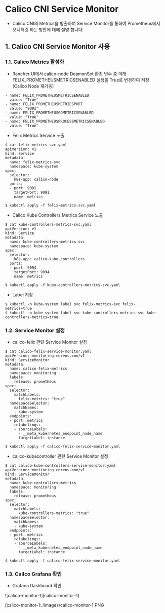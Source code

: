 # Calico CNI Service Monitor

- Calico CNI의 Metrics을 방출하여 Service Monitor를 통하여 Prometheus에서 모니터링 하는 방안에 대해 설명 합니다.

## 1. Calico CNI Service Monitor 사용

### 1.1. Calico Metrics 활성화

- Rancher UI에서 calico-node DeamonSet 환경 변수 중 아래 FELIX_PROMETHEUSMETRICSENABLED 설정을 True로 변경하여 저장 (Calico Node 재기동)

```
- name: FELIX_PROMETHEUSMETRICSENABLED
  value: "True"
- name: FELIX_PROMETHEUSMETRICSPORT
  value: "9091"
- name: FELIX_PROMETHEUSGOMETRICSENABLED
  value: "True"
- name: FELIX_PROMETHEUSPROCESSMETRICSENABLED
  value: "True"
```

- Felix Metrics Service 노출

```
$ cat felix-metrics-svc.yaml
apiVersion: v1
kind: Service
metadata:
  name: felix-metrics-svc
  namespace: kube-system
spec:
  selector:
    k8s-app: calico-node
  ports:
  - port: 9091
    targetPort: 9091
    name: metrics

$ kubectl apply -f felix-metrics-svc.yaml
```

- Calico Kube Controllers Metrics Service 노출

```
$ cat kube-controllers-metrics-svc.yaml
apiVersion: v1
kind: Service
metadata:
  name: kube-controllers-metrics-svc
  namespace: kube-system
spec:
  selector:
    k8s-app: calico-kube-controllers
  ports:
  - port: 9094
    targetPort: 9094
    name: metrics

$ kubectl apply -f kube-controllers-metrics-svc.yaml
```

- Label 지정

```
$ kubectl -n kube-system label svc felix-metrics-svc felix-metrics=true
$ kubectl -n kube-system label svc kube-controllers-metrics-svc kube-controllers-metrics=true
```

### 1.2. Service Monitor 설정 

- calico-felix 관련 Service Monitor 설정

```
$ cat calico-felix-service-monitor.yaml
apiVersion: monitoring.coreos.com/v1
kind: ServiceMonitor
metadata:
  name: calico-felix-metrics
  namespace: monitoring
  labels:
    release: prometheus
spec:
  selector:
    matchLabels:
      felix-metrics: "true"
  namespaceSelector:
    matchNames:
    - kube-system
  endpoints:
  - port: metrics
    relabelings:
    - sourceLabels:
      - __meta_kubernetes_endpoint_node_name
      targetLabel: instance

$ kubectl apply -f calico-felix-service-monitor.yaml
```

- calico-kubecontroller 관련 Service Monitor 설정

```
$ cat calico-kube-controllers-service-monitor.yaml
apiVersion: monitoring.coreos.com/v1
kind: ServiceMonitor
metadata:
  name: kube-controllers-metrics
  namespace: monitoring
  labels:
    release: prometheus
spec:
  selector:
    matchLabels:
      kube-controllers-metrics: "true"
  namespaceSelector:
    matchNames:
    - kube-system
  endpoints:
  - port: metrics
    relabelings:
    - sourceLabels:
      - __meta_kubernetes_endpoint_node_name
      targetLabel: instance

$ kubectl apply -f calico-felix-service-monitor.yaml
```

### 1.3. Cailco Grafana 확인

- Grafana Dashboard 확인

![calico-monitor-1][calico-monitor-1]

[calico-monitor-1:./images/calico-monitor-1.PNG
